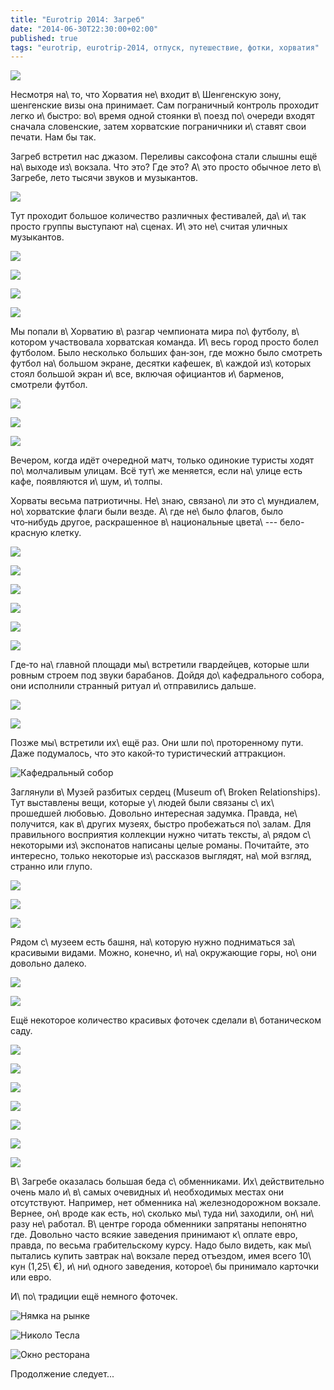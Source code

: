 ```yaml
---
title: "Eurotrip 2014: Загреб"
date: "2014-06-30T22:30:00+02:00"
published: true
tags: "eurotrip, eurotrip-2014, отпуск, путешествие, фотки, хорватия"
---
```


![](/images/travel/2014-06-eurotrip/zagreb-kiss.jpg)

Несмотря на\ то, что Хорватия не\ входит в\ Шенгенскую зону, шенгенские визы она принимает. Сам пограничный контроль 
проходит легко и\ быстро: во\ время одной стоянки в\ поезд по\ очереди входят сначала словенские, затем хорватские 
пограничники и\ ставят свои печати. Нам бы так. 

<!--more-->

Загреб встретил нас джазом. Переливы саксофона стали слышны ещё на\ выходе из\ вокзала. Что это? Где это? А\ это просто 
обычное лето в\ Загребе, лето тысячи звуков и музыкантов.

![](/images/travel/2014-06-eurotrip/zagreb-jazz.jpg)

Тут проходит большое количество различных фестивалей, да\ и\ так просто группы выступают на\ сценах. И\ это не\ считая 
уличных музыкантов.

![](/images/travel/2014-06-eurotrip/zagreb-music-1.jpg)

![](/images/travel/2014-06-eurotrip/zagreb-music-2.jpg)

![](/images/travel/2014-06-eurotrip/zagreb-music-3.jpg)

![](/images/travel/2014-06-eurotrip/zagreb-music-4.jpg)

Мы попали в\ Хорватию в\ разгар чемпионата мира по\ футболу, в\ котором участвовала хорватская команда. И\ весь город 
просто болел футболом. Было несколько больших фан&#8209;зон, где можно было смотреть футбол на\ большом экране, десятки 
кафешек, в\ каждой из\ которых стоял большой экран и\ все, включая официантов и\ барменов, смотрели футбол.

![](/images/travel/2014-06-eurotrip/zagreb-football-1.jpg)

![](/images/travel/2014-06-eurotrip/zagreb-football-2.jpg)

![](/images/travel/2014-06-eurotrip/zagreb-football-3.jpg)

Вечером, когда идёт очередной матч, только одинокие туристы ходят по\ молчаливым улицам. Всё тут\ же меняется, если 
на\ улице есть кафе, появляются и\ шум, и\ толпы.

Хорваты весьма патриотичны. Не\ знаю, связано\ ли это с\ мундиалем, но\ хорватские флаги были везде. А\ где не\ было 
флагов, было что&#8209;нибудь другое, раскрашенное в\ национальные цвета\ --- бело-красную клетку.

![](/images/travel/2014-06-eurotrip/zagreb-red-white-1.jpg)

![](/images/travel/2014-06-eurotrip/zagreb-red-white-2.jpg)

![](/images/travel/2014-06-eurotrip/zagreb-red-white-3.jpg)

![](/images/travel/2014-06-eurotrip/zagreb-red-white-4.jpg)

![](/images/travel/2014-06-eurotrip/zagreb-red-white-5.jpg)

![](/images/travel/2014-06-eurotrip/zagreb-red-white-6.jpg)

Где&#8209;то на\ главной площади мы\ встретили гвардейцев, которые шли ровным строем под звуки барабанов. Дойдя 
до\ кафедрального собора, они исполнили странный ритуал и\ отправились дальше.

![](/images/travel/2014-06-eurotrip/zagreb-guardians-1.jpg)

![](/images/travel/2014-06-eurotrip/zagreb-guardians-2.jpg)

Позже мы\ встретили их\ ещё раз. Они шли по\ проторенному пути. Даже подумалось, что это какой&#8209;то туристический 
аттракцион.

![Кафедральный собор](/images/travel/2014-06-eurotrip/zagreb-cathedral.jpg "Кафедральный собор")

Заглянули в\ Музей разбитых сердец (Museum of\ Broken Relationships). Тут выставлены вещи, которые у\ людей были связаны 
с\ их\ прошедшей любовью. Довольно интересная задумка. Правда, не\ получится, как в\ других музеях, быстро пробежаться 
по\ залам. Для правильного восприятия коллекции нужно читать тексты, а\ рядом с\ некоторыми из\ экспонатов написаны 
целые романы. Почитайте, это интересно, только некоторые из\ рассказов выглядят, на\ мой взгляд, странно или глупо.

![](/images/travel/2014-06-eurotrip/zagreb-broken-relationships-1.jpg)

![](/images/travel/2014-06-eurotrip/zagreb-broken-relationships-2.jpg)

![](/images/travel/2014-06-eurotrip/zagreb-broken-relationships-3.jpg)

Рядом с\ музеем есть башня, на\ которую нужно подниматься за\ красивыми видами. Можно, конечно, и\ на\ окружающие горы, 
но\ они довольно далеко.

![](/images/travel/2014-06-eurotrip/zagreb-top-view-1.jpg)

![](/images/travel/2014-06-eurotrip/zagreb-top-view-2.jpg)

Ещё некоторое количество красивых фоточек сделали в\ ботаническом саду.

![](/images/travel/2014-06-eurotrip/zagreb-botanic-garden-1.jpg)

![](/images/travel/2014-06-eurotrip/zagreb-botanic-garden-2.jpg)

![](/images/travel/2014-06-eurotrip/zagreb-botanic-garden-3.jpg)

![](/images/travel/2014-06-eurotrip/zagreb-botanic-garden-4.jpg)

![](/images/travel/2014-06-eurotrip/zagreb-botanic-garden-5.jpg)

![](/images/travel/2014-06-eurotrip/zagreb-botanic-garden-6.jpg)

![](/images/travel/2014-06-eurotrip/zagreb-botanic-garden-7.jpg)

В\ Загребе оказалась большая беда с\ обменниками. Их\ действительно очень мало и\ в\ самых очевидных и\ необходимых 
местах они отсутствуют. Например, нет обменника на\ железнодорожном вокзале. Вернее, он\ вроде как есть, но\ сколько 
мы\ туда ни\ заходили, он\ ни\ разу не\ работал. В\ центре города обменники запрятаны непонятно где. Довольно часто 
всякие заведения принимают к\ оплате евро, правда, по весьма грабительскому курсу. Надо было видеть, как мы\ пытались 
купить завтрак на\ вокзале перед отъездом, имея всего 10\ кун (1,25\ €), и\ ни\ одного заведения, которое\ бы принимало 
карточки или евро. 

И\ по\ традиции ещё немного фоточек.

![Нямка на рынке](/images/travel/2014-06-eurotrip/zagreb-market.jpg "Нямка на рынке")

![Николо Тесла](/images/travel/2014-06-eurotrip/zagreb-tesla.jpg "Николо Тесла")

![Окно ресторана](/images/travel/2014-06-eurotrip/zagreb-window.jpg "Окно ресторана")

Продолжение следует...
